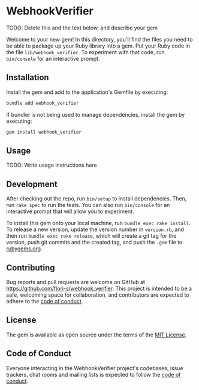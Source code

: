 # WebhookVerifier

TODO: Delete this and the text below, and describe your gem

Welcome to your new gem! In this directory, you'll find the files you need to be able to package up your Ruby library into a gem. Put your Ruby code in the file `lib/webhook_verifier`. To experiment with that code, run `bin/console` for an interactive prompt.

## Installation

Install the gem and add to the application's Gemfile by executing:

```bash
bundle add webhook_verifier
```

If bundler is not being used to manage dependencies, install the gem by executing:

```bash
gem install webhook_verifier
```

## Usage

TODO: Write usage instructions here

## Development

After checking out the repo, run `bin/setup` to install dependencies. Then, run `rake spec` to run the tests. You can also run `bin/console` for an interactive prompt that will allow you to experiment.

To install this gem onto your local machine, run `bundle exec rake install`. To release a new version, update the version number in `version.rb`, and then run `bundle exec rake release`, which will create a git tag for the version, push git commits and the created tag, and push the `.gem` file to [rubygems.org](https://rubygems.org).

## Contributing

Bug reports and pull requests are welcome on GitHub at https://github.com/flori-s/webhook_verifier. This project is intended to be a safe, welcoming space for collaboration, and contributors are expected to adhere to the [code of conduct](https://github.com/flori-s/webhook_verifier/blob/master/CODE_OF_CONDUCT.md).

## License

The gem is available as open source under the terms of the [MIT License](https://opensource.org/licenses/MIT).

## Code of Conduct

Everyone interacting in the WebhookVerifier project's codebases, issue trackers, chat rooms and mailing lists is expected to follow the [code of conduct](https://github.com/flori-s/webhook_verifier/blob/master/CODE_OF_CONDUCT.md).
